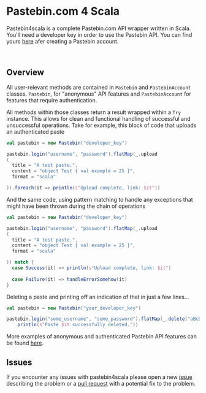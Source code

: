Pastebin.com 4 Scala
===
Pastebin4scala is a complete Pastebin.com API wrapper written in Scala. You'll need a developer key in order to use the Pastebin API. You can find yours [here](http://pastebin.com/api#1) afer creating a Pastebin account.

<br>

Overview
-------
All user-relevant methods are contained in `Pastebin` and `PastebinAccount` classes. `Pastebin`, for "anonymous" API features and `PastebinAccount` for features that require authentication.

All methods within those classes return a result wrapped within a `Try` instance. This allows for clean and functional handling of successful and unsuccessful operations. Take for example, this block of code that uploads an authenticated paste

```scala
val pastebin = new Pastebin("developer_key")

pastebin.login("username", "password").flatMap(_.upload
(
  title = "A test paste.",
  content = "object Test { val example = 25 }",
  format = "scala"

)).foreach(it => println(s"Upload complete, link: $it"))
```

And the same code, using pattern matching to handle any exceptions that might have been thrown during the chain of operations

```scala
val pastebin = new Pastebin("developer_key")

pastebin.login("username", "password").flatMap(_.upload
(
  title = "A test paste.",
  content = "object Test { val example = 25 }",
  format = "scala"

)) match {
  case Success(it) => println(s"Upload complete, link: $it")
  
  case Failure(it) => handleErrorSomehow(it)
}
```

Deleting a paste and printing off an indication of that in just a few lines...

```scala
val pastebin = new Pastebin("your_developer_key")

pastebin.login("some_username", "some_password").flatMap(_.delete("aBcDeF")).foreach(it =>
    println(s"Paste $it successfully deleted."))
```

More examples of anonymous and authenticated Pastebin API features can be found [here](https://github.com/lare96/pastebin4scala/tree/master/examples/src/main/scala).


Issues
-------
If you encounter any issues with pastebin4scala please open a new [issue](https://github.com/lare96/pastebin4scala/issues/new) describing the problem or a [pull request](https://github.com/lare96/pastebin4scala/compare) with a potential fix to the problem.
